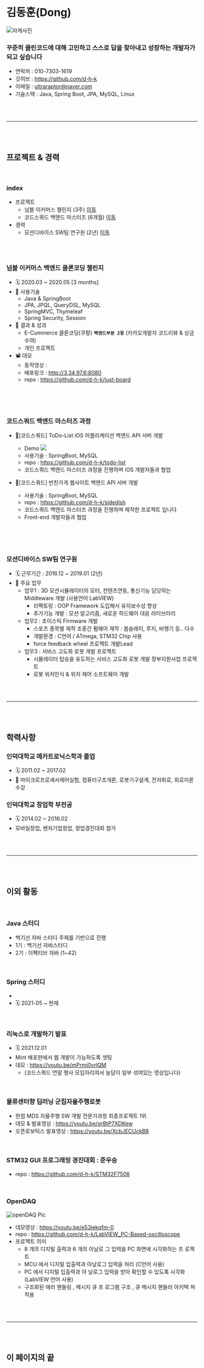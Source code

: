  # 김동훈(Dong)
 
![자캐사진](https://user-images.githubusercontent.com/31065684/146512739-fbd14299-8268-4b3f-b64f-44be0a9c75b5.png)
### 꾸준히 클린코드에 대해 고민하고 스스로 답을 찾아내고 성장하는 개발자가 되고 싶습니다 

- 연락처 : 010-7303-1619
- 깃허브 : https://github.com/d-h-k
- 이메일 : ultraraptor@naver.com
- 기술스택 : Java, Spring Boot, JPA, MySQL, Linux

<br><br><hr><br><br>

## 프로젝트 & 경력

<br>

### index
- 프로젝트 
  - 넘블 이커머스 첼린지 (3주) [이동]()
  - 코드스쿼드 백엔드 마스터즈 (6개월) [이동]()
- 경력 
  - 모션디바이스 SW팀 연구원 (2년) [이동]()

<br><br>

### 넘블 이커머스 백엔드 클론코딩 챌린지
- 🗓 2020.03 ~ 2020.05 [3 months]
- 🔪 사용기술
  - Java & SpringBoot
  - JPA, JPQL, QueryDSL, MySQL
  - SpringMVC, Thymeleaf
  - Spring Security, Session
- 📨 결과 & 성과
  - E-Cummerce 클론코딩(쿠팡) **`백엔드부분 2등`** (카카오개발자 코드리뷰 & 상금 수여)
  - 개인 프로젝트
- 📽️ 데모
  - 동작영상 : 
  - 배포링크 : http://3.34.97.6:8080
  - repo : https://github.com/d-h-k/just-board
  
  
<br><br><br>

### 코드스쿼드 백엔드 마스터즈 과정

- 📂\[코드스쿼드\] ToDo-List iOS 어플리케이션 백엔드 API 서버 개발

  - Demo  ![](https://user-images.githubusercontent.com/75113784/115102520-5840ae00-9f86-11eb-9cd1-643cb0ff4e37.png)
  - 사용기술 : SpringBoot, MySQL
  - repo : https://github.com/d-h-k/todo-list
  - 코드스쿼드 백엔드 마스터즈 과정을 진행하며 iOS 개발자들과 협업
 
- 📂\[코드스쿼드\] 반찬가게 웹사이트 백엔드 API 서버 개발
  - 사용기술 : SpringBoot, MySQL
  - repo : https://github.com/d-h-k/sidedish
  - 코드스쿼드 백엔드 마스터즈 과정을 진행하며 제작한 프로젝트 입니다
  - Front-end 개발자들과 협업

<br><br><br>

### 모션디바이스 SW팀 연구원
- 🗓 근무기간 : 2016.12 ~ 2019.01 (2년)
- 📨 주요 업무
  - 업무1 : 3D 모션시뮬레이터의 모터, 컨텐츠연동, 통신기능 담당하는 Middleware 개발 (사용언어 LabVIEW) 
    - 리팩토링 : OOP Framework 도입해서 유지보수성 향상
    - 추가기능 개발 : 모션 알고리즘, 새로운 하드웨어 대응 라이브러리
  - 업무2 : 조이스틱 Firmware 개발
    - 스포츠 종목별 제작 조종간 펌웨어 제작 : 봅슬레이, 루지, 비행기 등.. 다수
    - 개발환경 : C언어 / ATmega, STM32 Chip 사용 
    - force feedback wheel 프로젝트 개발Lead
  - 업무3 : 서비스 고도화 로봇 개발 프로젝트
    - 시뮬레이터 탑승을 유도하는 서비스 고도화 로봇 개발 정부지원사업 프로젝트
    - 로봇 위치인식 & 위치 제어 소프트웨어 개발

<br><br><hr><br><br>

## 학력사항

### 인덕대학교 메카트로닉스학과 졸업
- 🗓 2011.02 ~ 2017.02 
- 📨 마이크로프로세서제어실험, 컴퓨터구조개론, 로봇기구설계, 전자회로, 회로이론 수강
### 인덕대학교 창업학 부전공
- 🗓 2014.02 ~ 2016.02 
- 모바일창업, 벤처기업창업, 창업경진대회 참가

<br><br><hr><br><br>

## 이외 활동


<br>

### Java 스터디
- 백기선 자바 스터디 주제를 기반으로 진행
- 1기 : 백기선 자바스터디
- 2기 : 이펙티브 자바 (1~42)

<br>

### Spring 스터디
- 
- 🗓  2021-05 ~ 현재

<br>

### 리눅스로 개발하기 발표
- 🗓 2021.12.01
- Mint 배포판에서 웹 개발이 가능하도록 셋팅 
- 데모 : https://youtu.be/mPrmi0vrlQM
  - (코드스쿼드 연말 행사 모임자리여서 농담이 일부 섞여있는 영상입니다)

<br>

### 물류센터향 딥러닝 군집자율주행로봇 
- 한컴 MDS 자율주행 SW 개발 전문가과정 최종프로젝트 1위
- 데모 & 발표영상 : https://youtu.be/grBtP7XDKew
- 오픈로보틱스 발표영상 : https://youtu.be/XcbJECUckB8


<br>

### STM32 GUI 프로그래밍 경진대회 : 준우승
- repo : https://github.com/d-h-k/STM32F7508

<br>

### OpenDAQ
![openDAQ Pic](https://user-images.githubusercontent.com/31065684/146517921-b803bcb1-3520-4fca-9719-658e60e554a3.png)
- 데모영상 : https://youtu.be/e53iekqfm-0
- repo : https://github.com/d-h-k/LabVIEW_PC-Based-oscilloscope
- 프로젝트 의미
  - 8 개의 디지털 출력과 6 개의 아날로
그 입력을 PC 화면에 시각화하는 프
로젝트
  - MCU 에서 디지털 입출력과
아날로그 입력을 처리 (C언어 사용)
  - PC 에서 디지털 입출력과 아
날로그 입력을 받아 확인할 수 있도록 시각화 (LabVIEW 언어 사용)
  - 구조화된 애러 핸들링 , 메시지 큐 프
로그램 구조 , 큐 메시지 핸들러 아키텍
쳐 적용



<br><br><hr><br><br>


## 이 페이지의 끝